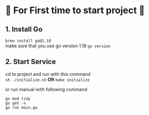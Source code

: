 # :car: For First time to start project :dash: ###

## 1. Install Go
   `brew install go@1.18`<br/>
   make sure that you use go version 1.18
`go version`
## 2. Start Service 
cd to project and run with this command<br/>
`sh ./initialize.sh` **OR** `make initialize` 

or run manual with following command
```
go mod tidy
go get -v
go run main.go
```



